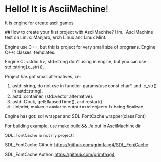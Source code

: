 # Hello! It is AsciiMachine!
It is engine for create ascii games

##How to create your first project with AsciiMachine?
Hm.. AsciiMachine test on Linux: Manjaro, Arch Linux and Linux Mint.

Engine use C++, but this is project for very small size of programs.
Engine C++: classes, templates.

Engine C: <stdio.h>, std::string don't using in engine, but you can use std::string(.c_str()).

Project has got small alternatives, i.e: 
1. astd::string, do not use in function params(use const char*, and .c_str() in astd::string).
2. astd::container, (std::vector alternative).
3. astd::Clock, getEllapsedTime(), and restart().
4. Uniprint, makes it easier to output astd objects. Is being finalized.

Engine has got: sdl wrapper and SDL_FontCache wrapper(class Font) 

For building example, use make build && ./a.out in AsciiMachine dir

SDL_FontCache is not my project!

SDL_FontCache Github: https://github.com/grimfang4/SDL_FontCache

SDL_FontCache Author: https://github.com/grimfang4

